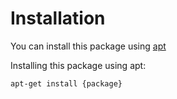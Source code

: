 <!--Title start

# Apt template

This template is licensed under the MIT license (https://choosealicense.com/licenses/mit/).

The MIT License is a permissive open-source license that allows you to use this template for any purpose, including commercial purposes, as long as you include a copy of the license and retain the copyright notice. You can also modify and distribute the template, as long as you include the same license and copyright notice as the original template. You are not required to share your modifications or derivative works with others. You are free to use this template in your own projects without any limitations.

Title end-->

<!--Start template-->

# Installation

You can install this package using [apt](<https://en.wikipedia.org/wiki/APT_(software)>)

Installing this package using apt:

```sh-session
apt-get install {package}
```

<!--End template-->
